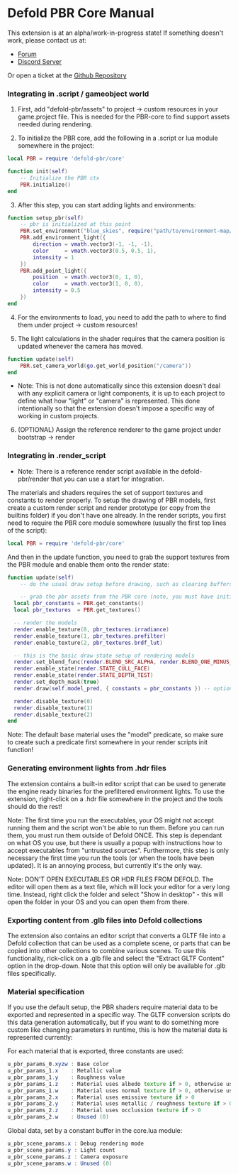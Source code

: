 # Defold PBR Core Manual

This extension is at an alpha/work-in-progress state! If something doesn't work, please contact us at:

* [Forum](https://forum.defold.com/)
* [Discord Server](https://discord.gg/6eSFn3U5)

Or open a ticket at the [Github Repository](https://github.com/Jhonnyg/defold-pbr)


### Integrating in .script / gameobject world

1) First, add "defold-pbr/assets" to project -> custom resources in your game.project file. This is needed for the PBR-core to find support assets needed during rendering.

2) To initialize the PBR core, add the following in a .script or lua module somewhere in the project:

```lua
local PBR = require 'defold-pbr/core'

function init(self)
	-- Initialize the PBR ctx
	PBR.initialize()
end
```

3) After this step, you can start adding lights and environments:

```lua
function setup_pbr(self)
	-- pbr is initialized at this point
	PBR.set_environment("blue_skies", require("path/to/environment-map/meta"))
	PBR.add_environment_light({
		direction = vmath.vector3(-1, -1, -1),
		color     = vmath.vector3(0.5, 0.5, 1),
		intensity = 1
	})
	PBR.add_point_light({
		position  = vmath.vector3(0, 1, 0),
		color     = vmath.vector3(1, 0, 0),
		intensity = 0.5
	})
end
```

4) For the environments to load, you need to add the path to where to find them under project -> custom resources!

5) The light calculations in the shader requires that the camera position is updated whenever the camera has moved.
```lua
function update(self)
	PBR.set_camera_world(go.get_world_position("/camera"))
end
```

* Note: This is not done automatically since this extension doesn't deal with any explicit camera or light components, it is up to each project to define what how "light" or "camera" is represented. This done intentionally so that the extension doesn't impose a specific way of working in custom projects.

6) (OPTIONAL) Assign the reference renderer to the game project under bootstrap -> render


### Integrating in .render_script

* Note: There is a reference render script available in the defold-pbr/render that you can use a start for integration.

The materials and shaders requires the set of support textures and constants to render properly. To setup the drawing of PBR models, first create a custom render script and render prototype (or copy from the builtins folder) if you don't have one already. In the render scripts, you first need to require the PBR core module somewhere (usually the first top lines of the script):

```lua
local PBR = require 'defold-pbr/core'
```

And then in the update function, you need to grab the support textures from the PBR module and enable them onto the render state:
```lua
function update(self)
	-- do the usual draw setup before drawing, such as clearing buffers etc. The default builtin script takes care of the basic setup here

	-- grab the pbr assets from the PBR core (note, you must have initialized the module first!)
  local pbr_constants = PBR.get_constants()
  local pbr_textures  = PBR.get_textures()

  -- render the models
  render.enable_texture(0, pbr_textures.irradiance)
  render.enable_texture(1, pbr_textures.prefilter)
  render.enable_texture(2, pbr_textures.brdf_lut)

  -- this is the basic draw state setup of rendering models
  render.set_blend_func(render.BLEND_SRC_ALPHA, render.BLEND_ONE_MINUS_SRC_ALPHA)
  render.enable_state(render.STATE_CULL_FACE)
  render.enable_state(render.STATE_DEPTH_TEST)
  render.set_depth_mask(true)
  render.draw(self.model_pred, { constants = pbr_constants }) -- optionally, pass in a frustum here!

  render.disable_texture(0)
  render.disable_texture(1)
  render.disable_texture(2)
end
```

Note: The default base material uses the "model" predicate, so make sure to create such a predicate first somewhere in your render scripts init function!


### Generating environment lights from .hdr files

The extension contains a built-in editor script that can be used to generate the engine ready binaries for the prefiltered environment lights.
To use the extension, right-click on a .hdr file somewhere in the project and the tools should do the rest!

Note: The first time you run the executables, your OS might not accept running them and the script won't be able to run them. Before you can run them, you must run them outside of Defold ONCE. This step is dependant on what OS you use, but there is usually a popup with instructions how to accept executables from "untrusted sources". Furthermore, this step is only necessary the first time you run the tools (or when the tools have been updated). It is an annoying process, but currently it's the only way.

Note: DON'T OPEN EXECUTABLES OR HDR FILES FROM DEFOLD. The editor will open them as a text file, which will lock your editor for a very long time. Instead, right click the folder and select "Show in desktop" - this will open the folder in your OS and you can open them from there.

### Exporting content from .glb files into Defold collections

The extension also contains an editor script that converts a GLTF file into a Defold collection that can be used as a complete scene, or parts that can be copied into other collections to combine various scenes. To use this functionality, rick-click on a .glb file and select the "Extract GLTF Content" option in the drop-down. Note that this option will only be available for .glb files specifically.

### Material specification

If you use the default setup, the PBR shaders require material data to be exported and represented in a specific way. The GLTF conversion scripts do this data generation automatically, but if you want to do something more custom like changing parameters in runtime, this is how the material data is represented currently:

For each material that is exported, three constants are used:

```glsl
u_pbr_params_0.xyzw : Base color
u_pbr_params_1.x    : Metallic value
u_pbr_params_1.y    : Roughness value
u_pbr_params_1.z    : Material uses albedo texture if > 0, otherwise uses base color
u_pbr_params_1.w    : Material uses normal texture if > 0, otherwise uses geometry normal
u_pbr_params_2.x    : Material uses emissive texture if > 0
u_pbr_params_2.y    : Material uses metallic / roughness texture if > 0, otherwise uses metallic or roughness values
u_pbr_params_2.z    : Material uses occlussion texture if > 0
u_pbr_params_2.w    : Unused (0)
```

Global data, set by a constant buffer in the core.lua module:

```glsl
u_pbr_scene_params.x : Debug rendering mode
u_pbr_scene_params.y : Light count
u_pbr_scene_params.z : Camera exposure
u_pbr_scene_params.w : Unused (0)
```

